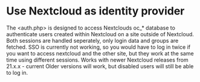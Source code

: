 # Use Nextcloud as identity provider
The <auth.php> is designed to access Nextclouds oc_* database to authenticate users created within Nextcloud on a site outside of Nextcloud. Both sessions are handled seperately, only login data and groups are fetched.
SSO is currently not working, so you would have to log in twice if you want to access nextcloud and the other site, but they work at the same time using different sessions.
Works with newer Nextcloud releases from 21.x.x - current
Older versions will work, but disabled users will still be able to log in.
